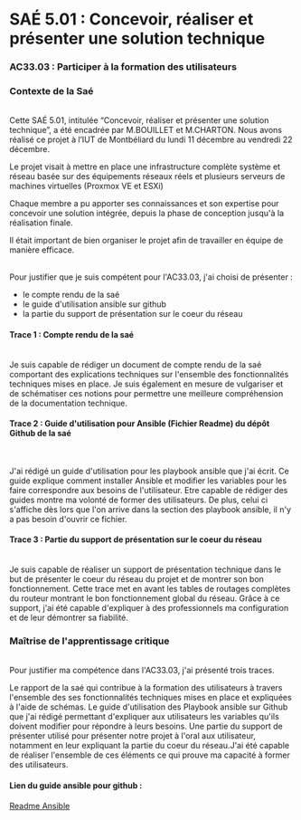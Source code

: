 # SAÉ 5.01 : Concevoir, réaliser et présenter une solution technique
### AC33.03 : Participer à la formation des utilisateurs
### Contexte de la Saé
<br/>
Cette SAÉ 5.01, intitulée “Concevoir, réaliser et présenter une solution technique”, a été encadrée par M.BOUILLET et M.CHARTON. Nous avons réalisé ce projet à l’IUT de Montbéliard du lundi 11 décembre au vendredi 22 décembre.

Le projet visait à mettre en place une infrastructure complète système et réseau basée sur des équipements réseaux réels et plusieurs serveurs de machines virtuelles (Proxmox VE et ESXi)

Chaque membre a pu apporter ses connaissances et son expertise pour concevoir une solution intégrée, depuis la phase de conception jusqu'à la réalisation finale.

Il était important de bien organiser le projet afin de travailler en équipe de manière efficace.


<br/>Pour justifier que je suis compétent pour l'AC33.03, j'ai choisi de présenter :
- le compte rendu de la saé 
- le guide d'utilisation ansible sur github
- la partie du support de présentation sur le coeur du réseau 

#### Trace 1 : Compte rendu de la saé 
<br/>
Je suis capable de rédiger un document de compte rendu de la saé comportant des explications techniques sur l'ensemble des fonctionnalités techniques mises en place.
Je suis également en mesure de vulgariser et de schématiser ces notions pour permettre une meilleure compréhension de la documentation technique.
<br/>

#### Trace 2 : Guide d'utilisation pour Ansible (Fichier Readme) du dépôt Github de la saé 
<br/>
 
J'ai rédigé un guide d'utilisation pour les playbook ansible que j'ai écrit. Ce guide explique comment installer Ansible et modifier les variables pour les faire correspondre aux besoins de l'utilisateur.
Etre capable de rédiger des guides montre ma volonté de former des utilisateurs. De plus, celui ci s'affiche dès lors que l'on arrive dans la section des playbook ansible, il n'y a pas besoin d'ouvrir ce fichier.
<br/>
#### Trace 3 : Partie du support de présentation sur le coeur du réseau 
<br/>
Je suis capable de réaliser un support de présentation technique dans le but de présenter le coeur du réseau du projet et de montrer son bon fonctionnement.
Cette trace met en avant les tables de routages complètes du routeur montrant le bon fonctionnement global du réseau.
Grâce à ce support, j'ai été capable d'expliquer à des professionnels ma configuration et de leur démontrer sa fiabilité.
<br/>

### Maîtrise de l'apprentissage critique
<br/>
Pour justifier ma compétence dans l'AC33.03, j'ai présenté trois traces. 

Le rapport de la saé qui contribue à la formation des utilisateurs à travers l'ensemble des ses fonctionnalités techniques mises en place et expliquées à l'aide de schémas.
Le guide d'utilisation des Playbook ansible sur Github que j'ai rédigé permettant d'expliquer aux utilisateurs les variables qu'ils doivent modifier pour répondre à leurs besoins.
Une partie du support de présenter utilisé pour présenter notre projet à l'oral aux utilisateur, notamment en leur expliquant la partie du coeur du réseau.J'ai été capable de réaliser l'ensemble de ces éléments ce qui prouve ma capacité à former des utilisateurs.
<br/>

#### Lien du guide ansible pour github : 
[Readme Ansible](https://github.com/ThomasM2568/Sae5.01-Concevoir-realiser-et-presenter-une-solution-technique-/blob/main/Scripts/Ansible/readme.md)
